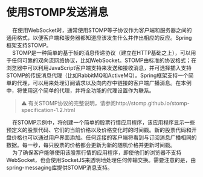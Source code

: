 # 使用STOMP发送消息  

&nbsp;&nbsp;&nbsp;&nbsp;在使用WebSocket时，通常使用STOMP等子协议作为客户端和服务器之间的通用格式，以便客户端和服务器都知道应该发生什么并作出相应的反应。Spring框架支持STOMP。  
&nbsp;&nbsp;&nbsp;&nbsp;STOMP是一种简单的基于帧的消息传递协议（建立在HTTP基础之上），可以用于任何可靠的双向流网络协议，比如WebSocket。STOMP由标准的协议格式；在浏览器中可以利用JavaScript客户端支持来发送和接收消息，并可选择插入支持STOMP的传统消息代理（比如RabbitMQ和ActiveMQ）。Spring框架支持一个简单的代理，可以用来处理订阅请求以及向内存中链接的客户端广播消息。在本例中，将使用这个简单的代理，并将全功能的代理设置作为联系。  
> ⚠ 有关STOMP协议的完整说明，请参阅http://stomp.github.io/stomp-specification-1.2.html  

&nbsp;&nbsp;&nbsp;&nbsp;在STOMP示例中，将创建一个简单的股票行情应用程序，该应用程序显示一些预定义的股票代码、它们的当前价格以及价格变化时的时间戳。新的股票代码和开盘价格也可以通过用户界面添加。任何连接的客户端将看到与订阅消息广播相同的数据。每一秒，每只股票的价格都会更新为新的随机价格并更新时间戳。  
&nbsp;&nbsp;&nbsp;&nbsp;为了确保客户能够使用该股票行情的应用程序，即使他们的浏览器不支持WebSocket，也会使用SocketJS来透明地处理任何传输交换。需要注意的是，由spring-messaging库提供STOMP消息支持。